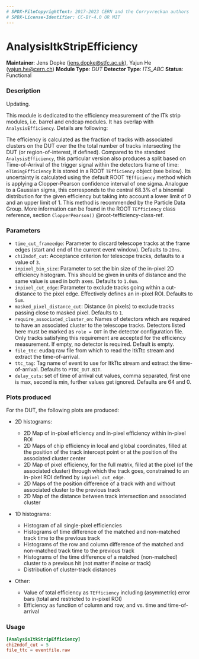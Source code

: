 ```yaml
---
# SPDX-FileCopyrightText: 2017-2023 CERN and the Corryvreckan authors
# SPDX-License-Identifier: CC-BY-4.0 OR MIT
---
```

# AnalysisItkStripEfficiency
**Maintainer**: Jens Dopke (<jens.dopke@stfc.ac.uk>), Yajun He (<yajun.he@cern.ch>)
**Module Type**: *DUT*
**Detector Type**: *ITS_ABC*
**Status**: Functional

### Description
Updating.

This module is dedicated to the efficiency measurement of the ITk strip modules, i.e. barrel and endcap modules. It has overlap with `AnalysisEfficiency`. Details are following: 

The efficiency is calculated as the fraction of tracks with associated clusters on the DUT over the the total number of tracks intersecting the DUT (or region-of-interest, if defined).
Compared to the standard `AnalysisEfficiency`, this particular version also produces a split based on Time-of-Arrival of the trigger signal within the detectors frame of time: `eTimingEfficiency`
It is stored in a ROOT `TEfficiency` object (see below).
Its uncertainty is calculated using the default ROOT `TEfficiency` method which is applying a Clopper-Pearson confidence interval of one sigma.
Analogue to a Gaussian sigma, this corresponds to the central 68.3% of a binomial distribution for the given efficiency but taking into account a lower limit of 0 and an upper limit of 1.
This method is recommended by the Particle Data Group.
More information can be found in the ROOT `TEfficiency` class reference, section `ClopperPearson()` @root-tefficiency-class-ref.

### Parameters
* `time_cut_frameedge`: Parameter to discard telescope tracks at the frame edges (start and end of the current event window). Defaults to `20ns`.
* `chi2ndof_cut`: Acceptance criterion for telescope tracks, defaults to a value of `3`.
* `inpixel_bin_size`: Parameter to set the bin size of the in-pixel 2D efficiency histogram. This should be given in units of distance and the same value is used in both axes. Defaults to `1.0um`.
* `inpixel_cut_edge`: Parameter to exclude tracks going within a cut-distance to the pixel edge. Effectively defines an in-pixel ROI. Defaults to `5um`.
* `masked_pixel_distance_cut`: Distance (in pixels) to exclude tracks passing close to masked pixel. Defaults to `1`.
* `require_associated_cluster_on`: Names of detectors which are required to have an associated cluster to the telescope tracks. Detectors listed here must be marked as `role = DUT` in the detector configuration file. Only tracks satisfying this requirement are accepted for the efficiency measurement. If empty, no detector is required. Default is empty.
* `file_ttc`: eudaq raw file from which to read the ItkTtc stream and extract the time-of-arrival.
* `ttc_tag`: Tag name of event to use for ItkTtc stream and extract the time-of-arrival. Defaults to `PTDC_DUT.BIT`.
* `delay_cuts`: set of time of arrival cut values, comma separated, first one is max, second is min, further values get ignored. Defaults are 64 and 0.

### Plots produced

For the DUT, the following plots are produced:

* 2D histograms:
  * 2D Map of in-pixel efficiency and in-pixel efficiency within in-pixel ROI
  * 2D Maps of chip efficiency in local and global coordinates, filled at the position of the track intercept point or at the position of the associated cluster center
  * 2D Map of pixel efficiency, for the full matrix, filled at the pixel (of the associated cluster) through which the track goes, constrained to an in-pixel ROI defined by `inpixel_cut_edge`.
  * 2D Maps of the position difference of a track with and without associated cluster to the previous track
  * 2D Map of the distance between track intersection and associated cluster

* 1D histograms:
  * Histogram of all single-pixel efficiencies
  * Histograms of time difference of the matched and non-matched track time to the previous track
  * Histograms of the row and column difference of the matched and non-matched track time to the previous track
  * Histograms of the time difference of a matched (non-matched) cluster to a previous hit (not matter if noise or track)
  * Distribution of cluster-track distances

* Other:
  * Value of total efficiency as `TEfficiency` including (asymmetric) error bars (total and restricted to in-pixel ROI)
  * Efficiency as function of column and row, and vs. time and time-of-arrival


### Usage
```toml
[AnalysisItkStripEfficiency]
chi2ndof_cut = 5
file_ttc = eventfile.raw
```
[@root-tefficiency-class-ref]: https://root.cern.ch/doc/master/classTEfficiency.html#ae80c3189bac22b7ad15f57a1476ef75b
